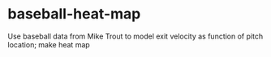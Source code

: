# baseball-heat-map
Use baseball data from Mike Trout to model exit velocity as function of pitch location; make heat map
